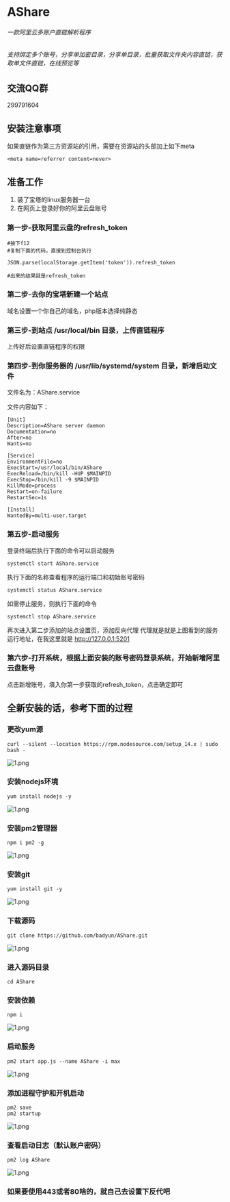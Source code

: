 # AShare 
###### 一款阿里云多账户直链解析程序
###### 支持绑定多个账号，分享单加密目录，分享单目录，批量获取文件夹内容直链，获取单文件直链，在线预览等

## 交流QQ群
299791604

## 安装注意事项
如果直链作为第三方资源站的引用，需要在资源站的头部加上如下meta
```
<meta name=referrer content=never>
```


## 准备工作

1. 装了宝塔的linux服务器一台
2. 在网页上登录好你的阿里云盘账号

### 第一步-获取阿里云盘的refresh_token

```
#按下f12
#复制下面的代码，直接到控制台执行

JSON.parse(localStorage.getItem('token')).refresh_token

#出来的结果就是refresh_token
```

### 第二步-去你的宝塔新建一个站点

域名设置一个你自己的域名，php版本选择纯静态


### 第三步-到站点 /usr/local/bin 目录，上传直链程序

上传好后设置直链程序的权限

### 第四步-到你服务器的 /usr/lib/systemd/system 目录，新增启动文件

文件名为：AShare.service

文件内容如下：

```
[Unit]
Description=AShare server daemon
Documentation=no
After=no
Wants=no

[Service]
EnvironmentFile=no
ExecStart=/usr/local/bin/AShare
ExecReload=/bin/kill -HUP $MAINPID
ExecStop=/bin/kill -9 $MAINPID
KillMode=process
Restart=on-failure
RestartSec=1s

[Install]
WantedBy=multi-user.target
```

### 第五步-启动服务
登录终端后执行下面的命令可以启动服务

```
systemctl start AShare.service
```


执行下面的名称查看程序的运行端口和初始账号密码
```
systemctl status AShare.service
```

如需停止服务，则执行下面的命令
```
systemctl stop AShare.service
```

再次进入第二步添加的站点设置页，添加反向代理
代理就是就是上图看到的服务运行地址，在我这里就是
http://127.0.0.1:5201

### 第六步-打开系统，根据上面安装的账号密码登录系统，开始新增阿里云盘账号

点击新增账号，填入你第一步获取的refresh_token，点击确定即可


## 全新安装的话，参考下面的过程

### 更改yum源

```
curl --silent --location https://rpm.nodesource.com/setup_14.x | sudo bash -
```
![1.png](https://sf1-scmcdn-tos.pstatp.com/obj/ad-tetris-site/file/1650183650101/2c896a82af7a05429ea6755185ae6948)


### 安装nodejs环境

```
yum install nodejs -y
```
![1.png](https://sf1-scmcdn-tos.pstatp.com/obj/ad-tetris-site/file/1650183700744/5b255685fe1c663e897350fa4e0e4ce4)


### 安装pm2管理器

```
npm i pm2 -g
```
![1.png](https://sf1-scmcdn-tos.pstatp.com/obj/ad-tetris-site/file/1650183755061/d7cb6e64633cfd755f4f319780ecf19d)


### 安装git

```
yum install git -y
```
![1.png](https://sf1-scmcdn-tos.pstatp.com/obj/ad-tetris-site/file/1650183793737/634a083a82af129109aeccb59966c37d)


### 下载源码

```
git clone https://github.com/badyun/AShare.git
```
![1.png](https://sf1-scmcdn-tos.pstatp.com/obj/ad-tetris-site/file/1650183942316/84e6f6ca4c16a76c72af22e43933db6a)


### 进入源码目录

```
cd AShare
```

### 安装依赖

```
npm i
```
![1.png](https://sf1-scmcdn-tos.pstatp.com/obj/ad-tetris-site/file/1650183965497/521f9f0398a9c799caa5619d77da774d)


### 启动服务

```
pm2 start app.js --name AShare -i max
```
![1.png](https://sf1-scmcdn-tos.pstatp.com/obj/ad-tetris-site/file/1650184004802/b51275e76cd04174a5340ca15c56625b)


### 添加进程守护和开机启动

```
pm2 save
pm2 startup
```
![1.png](https://sf1-scmcdn-tos.pstatp.com/obj/ad-tetris-site/file/1650184023541/74a9cc43f627b75b6bb5bd1b8a7d1562)


### 查看启动日志（默认账户密码）

```
pm2 log AShare
```
![1.png](https://sf1-scmcdn-tos.pstatp.com/obj/ad-tetris-site/file/1650184041026/0e048fc02ead2bc9f157ab966ed9c49b)


### 如果要使用443或者80啥的，就自己去设置下反代吧
